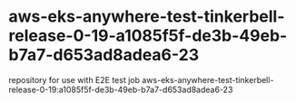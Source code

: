 # aws-eks-anywhere-test-tinkerbell-release-0-19-a1085f5f-de3b-49eb-b7a7-d653ad8adea6-23
repository for use with E2E test job aws-eks-anywhere-test-tinkerbell-release-0-19:a1085f5f-de3b-49eb-b7a7-d653ad8adea6-23
